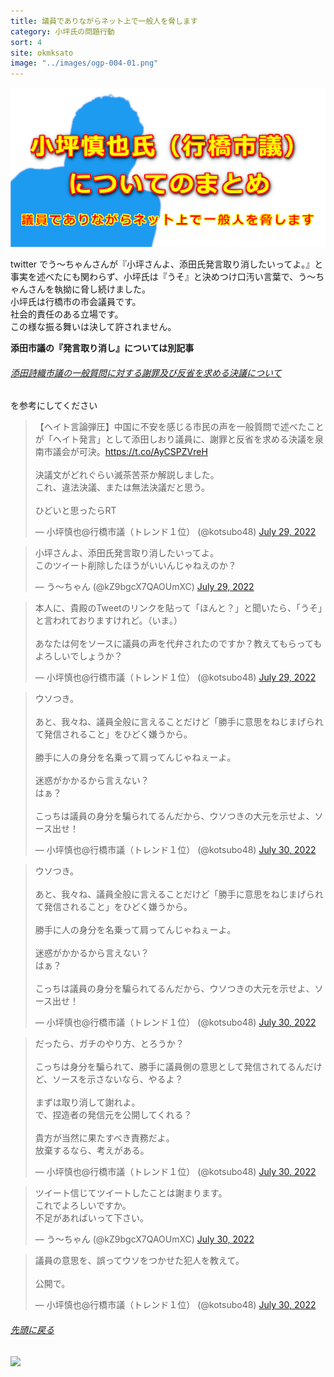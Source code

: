 ```yaml
---
title: 議員でありながらネット上で一般人を脅します   
category: 小坪氏の問題行動  
sort: 4
site: okmksato  
image: "../images/ogp-004-01.png"  
---
```


![一般人を脅します](../images/ogp-004-01.png)

twitter でう〜ちゃんさんが『小坪さんよ、添田氏発言取り消したいってよ。』と事実を述べたにも関わらず、小坪氏は『うそ』と決めつけ口汚い言葉で、う〜ちゃんさんを執拗に脅し続けました。  
小坪氏は行橋市の市会議員です。  
社会的責任のある立場です。  
この様な振る舞いは決して許されません。  

**添田市議の『発言取り消し』については別記事**  
###### [添田詩織市議の一般質問に対する謝罪及び反省を求める決議について](../030-soeda01/)  

を参考にしてください  

<blockquote class="twitter-tweet"><p dir="ltr" lang="ja">【ヘイト言論弾圧】中国に不安を感じる市民の声を一般質問で述べたことが「ヘイト発言」として添田しおり議員に、謝罪と反省を求める決議を泉南市議会が可決。<a href="https://t.co/AyCSPZVreH">https://t.co/AyCSPZVreH</a> <br /><br />決議文がどれぐらい滅茶苦茶か解説しました。<br />これ、違法決議、または無法決議だと思う。<br /><br />ひどいと思ったらRT</p>— 小坪慎也@行橋市議（トレンド１位） (@kotsubo48) <a href="https://twitter.com/kotsubo48/status/1552833703390646272?ref_src=twsrc%5Etfw">July 29, 2022</a></blockquote> <script async="" charset="utf-8" src="https://platform.twitter.com/widgets.js"></script>

<blockquote class="twitter-tweet" data-conversation="none"><p dir="ltr" lang="ja">小坪さんよ、添田氏発言取り消したいってよ。<br />このツイート削除したほうがいいんじゃねえのか？</p>— う〜ちゃん (@kZ9bgcX7QAOUmXC) <a href="https://twitter.com/kZ9bgcX7QAOUmXC/status/1552951844712108032?ref_src=twsrc%5Etfw">July 29, 2022</a></blockquote> <script async="" charset="utf-8" src="https://platform.twitter.com/widgets.js"></script>

<blockquote class="twitter-tweet" data-conversation="none"><p dir="ltr" lang="ja">本人に、貴殿のTweetのリンクを貼って「ほんと？」と聞いたら、「うそ」と言われておりますけれど。（いま。）<br /><br />あなたは何をソースに議員の声を代弁されたのですか？教えてもらってもよろしいでしょうか？</p>— 小坪慎也@行橋市議（トレンド１位） (@kotsubo48) <a href="https://twitter.com/kotsubo48/status/1552977681847062528?ref_src=twsrc%5Etfw">July 29, 2022</a></blockquote> <script async="" charset="utf-8" src="https://platform.twitter.com/widgets.js"></script>

<blockquote class="twitter-tweet" data-conversation="none"><p dir="ltr" lang="ja">ウソつき。<br /><br />あと、我々ね、議員全般に言えることだけど「勝手に意思をねじまげられて発信されること」をひどく嫌うから。<br /><br />勝手に人の身分を名乗って肩ってんじゃねぇーよ。<br /><br />迷惑がかかるから言えない？<br />はぁ？<br /><br />こっちは議員の身分を騙られてるんだから、ウソつきの大元を示せよ、ソース出せ！</p>— 小坪慎也@行橋市議（トレンド１位） (@kotsubo48) <a href="https://twitter.com/kotsubo48/status/1553285206836387840?ref_src=twsrc%5Etfw">July 30, 2022</a></blockquote> <script async="" charset="utf-8" src="https://platform.twitter.com/widgets.js"></script>

<blockquote class="twitter-tweet" data-conversation="none"><p dir="ltr" lang="ja">ウソつき。<br /><br />あと、我々ね、議員全般に言えることだけど「勝手に意思をねじまげられて発信されること」をひどく嫌うから。<br /><br />勝手に人の身分を名乗って肩ってんじゃねぇーよ。<br /><br />迷惑がかかるから言えない？<br />はぁ？<br /><br />こっちは議員の身分を騙られてるんだから、ウソつきの大元を示せよ、ソース出せ！</p>— 小坪慎也@行橋市議（トレンド１位） (@kotsubo48) <a href="https://twitter.com/kotsubo48/status/1553285206836387840?ref_src=twsrc%5Etfw">July 30, 2022</a></blockquote> <script async="" charset="utf-8" src="https://platform.twitter.com/widgets.js"></script>

<blockquote class="twitter-tweet" data-conversation="none"><p dir="ltr" lang="ja">だったら、ガチのやり方、とろうか？<br /><br />こっちは身分を騙られて、勝手に議員側の意思として発信されてるんだけど、ソースを示さないなら、やるよ？<br /><br />まずは取り消して謝れよ。<br />で、捏造者の発信元を公開してくれる？<br /><br />貴方が当然に果たすべき責務だよ。<br />放棄するなら、考えがある。</p>— 小坪慎也@行橋市議（トレンド１位） (@kotsubo48) <a href="https://twitter.com/kotsubo48/status/1553287616824754176?ref_src=twsrc%5Etfw">July 30, 2022</a></blockquote> <script async="" charset="utf-8" src="https://platform.twitter.com/widgets.js"></script>

<blockquote class="twitter-tweet" data-conversation="none"><p dir="ltr" lang="ja">ツイート信じてツイートしたことは謝まります。<br />これでよろしいですか。<br />不足があればいって下さい。</p>— う〜ちゃん (@kZ9bgcX7QAOUmXC) <a href="https://twitter.com/kZ9bgcX7QAOUmXC/status/1553288390858391552?ref_src=twsrc%5Etfw">July 30, 2022</a></blockquote> <script async="" charset="utf-8" src="https://platform.twitter.com/widgets.js"></script>

<blockquote class="twitter-tweet" data-conversation="none"><p dir="ltr" lang="ja">議員の意思を、誤ってウソをつかせた犯人を教えて。<br /><br />公開で。</p>— 小坪慎也@行橋市議（トレンド１位） (@kotsubo48) <a href="https://twitter.com/kotsubo48/status/1553288592570880000?ref_src=twsrc%5Etfw">July 30, 2022</a></blockquote> <script async="" charset="utf-8" src="https://platform.twitter.com/widgets.js"></script>

###### [先頭に戻る](#top)
![](//placehold.it/800x600)  